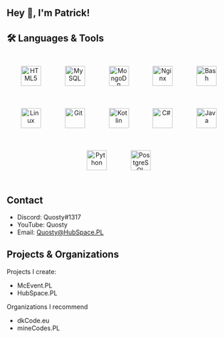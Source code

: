 
## Hey 👋, I'm Patrick!

## 🛠 Languages & Tools

<div align="center">  
<img style="margin: 25px" src="https://profilinator.rishav.dev/skills-assets/html5-original-wordmark.svg" alt="HTML5" height="45" />  
<img style="margin: 25px" src="https://profilinator.rishav.dev/skills-assets/mysql-original-wordmark.svg" alt="MySQL" height="45" />  
<img style="margin: 25px" src="https://profilinator.rishav.dev/skills-assets/mongodb-original-wordmark.svg" alt="MongoDB" height="45" />  
<img style="margin: 25px" src="https://profilinator.rishav.dev/skills-assets/nginx-original.svg" alt="Nginx" height="45" />  
<img style="margin: 25px" src="https://profilinator.rishav.dev/skills-assets/gnu_bash-icon.svg" alt="Bash" height="45" />  
<img style="margin: 25px" src="https://profilinator.rishav.dev/skills-assets/linux-original.svg" alt="Linux" height="45" />  
<img style="margin: 25px" src="https://profilinator.rishav.dev/skills-assets/git-scm-icon.svg" alt="Git" height="45" />  
<img style="margin: 25px" src="https://profilinator.rishav.dev/skills-assets/kotlinlang-icon.svg" alt="Kotlin" height="45" />  
<img style="margin: 25px" src="https://profilinator.rishav.dev/skills-assets/csharp-original.svg" alt="C#" height="45" />  
<img style="margin: 25px" src="https://profilinator.rishav.dev/skills-assets/java-original-wordmark.svg" alt="Java" height="45" />  
<img style="margin: 25px" src="https://profilinator.rishav.dev/skills-assets/python-original.svg" alt="Python" height="45" />  
<img style="margin: 25px" src="https://profilinator.rishav.dev/skills-assets/postgresql-original-wordmark.svg" alt="PostgreSQL" height="45" />  
</div>  

## Contact

* Discord: Quosty#1317
* YouTube: Quosty
* Email: Quosty@HubSpace.PL


## Projects & Organizations

Projects I create:

- McEvent.PL
- HubSpace.PL


Organizations I recommend

- dkCode.eu
- mineCodes.PL
